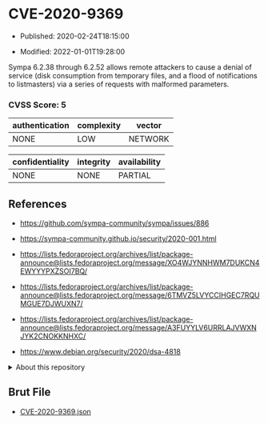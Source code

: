 # CVE-2020-9369

- Published: 2020-02-24T18:15:00

- Modified: 2022-01-01T19:28:00

Sympa 6.2.38 through 6.2.52 allows remote attackers to cause a denial of service (disk consumption from temporary files, and a flood of notifications to listmasters) via a series of requests with malformed parameters.

### CVSS Score: **5**

| authentication | complexity | vector |
| --- | --- | --- |
| NONE | LOW | NETWORK |

| confidentiality | integrity | availability |
| --- | --- | --- |
| NONE | NONE | PARTIAL |

## References

* https://github.com/sympa-community/sympa/issues/886

* https://sympa-community.github.io/security/2020-001.html

* https://lists.fedoraproject.org/archives/list/package-announce@lists.fedoraproject.org/message/XO4WJYNNHWM7DUKCN4EWYYYPXZSOI7BQ/

* https://lists.fedoraproject.org/archives/list/package-announce@lists.fedoraproject.org/message/6TMVZ5LVYCCIHGEC7RQUMGUE7DJWUXN7/

* https://lists.fedoraproject.org/archives/list/package-announce@lists.fedoraproject.org/message/A3FUYYLV6URRLAJVWXNJYK2CNOKKNHXC/

* https://www.debian.org/security/2020/dsa-4818

<details>
<summary>About this repository</summary> 

  This repository is part of the project [Live Hack CVE](https://github.com/Live-Hack-CVE). Main website can be found [www.live-hack.org](https://www.live-hack.org) 
  
  Made by [Sn0wAlice](https://github.com/Sn0wAlice) for the people that care about security and need to have a feed of the latest CVEs. Hope you enjoy it, don't forget to star the repo and follow me on [Twitter](https://twitter.com/Sn0wAlice) and [Github](https://github.com/Sn0wAlice). And that is my [personnal website](https://www.alice-snow.me/)

  - [Home Page](https://github.com/Live-Hack-CVE)
  - [Framework](https://github.com/Live-Hack-CVE/cve-framework)
  - [CVE database](https://github.com/Live-Hack-CVE/full_database)
  - [Changelog](https://github.com/Live-Hack-CVE/Changelog)
</details>

## Brut File

* [CVE-2020-9369.json](https://raw.githubusercontent.com/Live-Hack-CVE/full_database/main/cves/2020/CVE-2020-9369.json)

